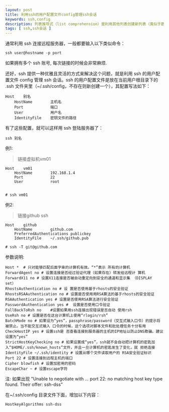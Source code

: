 ```yaml
---
layout: post
title: 利用ssh的用户配置文件config管理ssh会话
keywords: ssh,config
description: 列表推导式（list comprehension）是利用其他列表创建新列表（类似于数学中的集合推导式）的一种方法。其工作方式类似于for循环.
tags: [ ssh,ssh会话 ]
---
```


通常利用 ssh 连接远程服务器，一般都要输入以下类似命令：

    ssh user@hostname -p port

如果拥有多个 ssh 账号, 每次链接的时候会非常麻烦.

还好，ssh 提供一种优雅且灵活的方式来解决这个问题，就是利用 ssh 的用户配置文件 config 管理 ssh 会话。ssh 的用户配置文件是放在当前用户根目录下的 .ssh 文件夹里（~/.ssh/config，不存在则新创建一个），其配置写法如下：

    Host    别名
        HostName        主机名
        Port            端口
        User            用户名
        IdentityFile    密钥文件的路径

有了这些配置，就可以这样用 ssh 登陆服务器了：

    ssh 别名

例1:

> 链接虚拟机vm01

    Host    vm01                                                                                                               
        HostName        192.168.1.4
        Port            22
        User            root


    # ssh vm01

例2:

> 链接github ssh

    Host    github
        HostName        github.com
        PreferredAuthentications publickey
        IdentityFile    ~/.ssh/github.pub

    # ssh -T git@github.com

参数说明:

    Host *  # 只对能够匹配后面字串的计算机有效。“*”表示 所有的计算机
    ForwardAgent no # 设置连接是否经过验证代理（如果存在）转发给远程计 算机
    ForwardX11 no # 设置X11连接是否被自动重定向到安全的通道和显示集 （DISPLAY set）
    RhostsAuthentication no # 设 置是否使用基于rhosts的安全验证
    RhostsRSAAuthentication no # 设置是否使用用RSA算法的基于rhosts的安全验证
    RSAAuthentication yes # 设置是否使用RSA算法进行安全验证
    PasswordAuthentication yes #  设置是否使用口令验证
    FallBackToRsh no    #设置如果用ssh连接出现错误是否自动 使用rsh
    UseRsh no # 设置是否在这台计算机上使用“rlogin/rsh”
    BatchMode no # 如果设为“yes”，passphrase/password（交互式输入口令）的提示将被禁止。当不能交互式输入 口令的时候，这个选项对脚本文件和批处理任务十分有用
    CheckHostIP yes # 设置ssh是 否查看连接到服务器的主机的IP地址以防止DNS欺骗。建议设置为“yes”
    StrictHostKeyChecking no # 如果设置成“yes”，ssh就不会自动把计算机的密匙加入“$HOME/.ssh/known_hosts”文件，并且一旦计算机的密匙发生了变化，就 拒绝连接
    IdentityFile ~/.ssh/identity # 设置从哪个文件读取用户的 RSA安全验证标识
    Port 22 # 设置连接到远程主机的端口
    Cipher blowfish # 设置加密用的密码
    EscapeChar ~ # 设置escape字符


注:
如果出现 "Unable to negotiate with *.*.*.* port 22: no matching host key type found. Their offer: ssh-dss"

在~/.ssh/config 目录文件下面，增加以下内容：
    
    HostkeyAlgorithms ssh-dss
